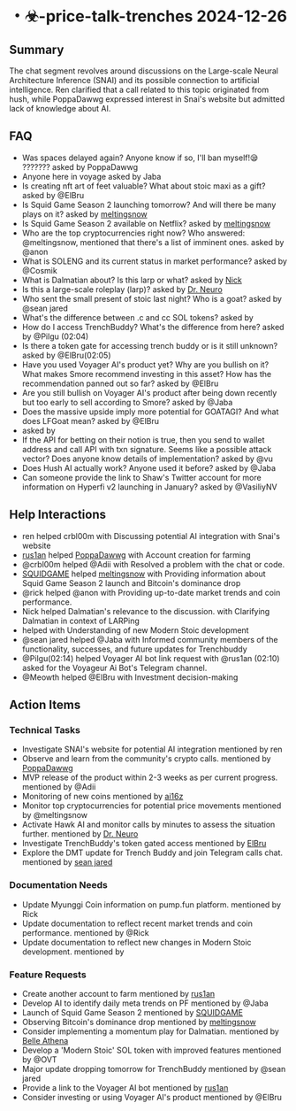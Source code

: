 # ・☣-price-talk-trenches 2024-12-26

## Summary
The chat segment revolves around discussions on the Large-scale Neural Architecture Inference (SNAI) and its possible connection to artificial intelligence. Ren clarified that a call related to this topic originated from hush, while PoppaDawwg expressed interest in Snai's website but admitted lack of knowledge about AI.

## FAQ
- Was spaces delayed again? Anyone know if so, I'll ban myself!😪 ??????? asked by PoppaDawwg
- Anyone here in voyage asked by Jaba
- Is creating nft art of feet valuable? What about stoic maxi as a gift? asked by @ElBru
- Is Squid Game Season 2 launching tomorrow? And will there be many plays on it? asked by [meltingsnow](https://pump.fun/3CSeAGiw5TYeuZfB74adUM1M9if1fEDXzr5PrnuNpump)
- Is Squid Game Season 2 available on Netflix? asked by [meltingsnow](https://pump.fun/3CSeAGiw5TYeuZfB74adUM1M9if1fEDXzr5PrnuNpump)
- Who are the top cryptocurrencies right now? Who answered: @meltingsnow, mentioned that there's a list of imminent ones. asked by @anon
- What is SOLENG and its current status in market performance? asked by @Cosmik
- What is Dalmatian about? Is this larp or what? asked by [Nick](https://discordapp.com/users/@meowth)
- Is this a large-scale roleplay (larp)? asked by [Dr. Neuro](https://pump.fun/9haph6VybxpNCf8tr5gei6dg7pAec6xhfDaVQh2Spump)
- Who sent the small present of stoic last night? Who is a goat? asked by @sean jared
- What's the difference between .c and cc SOL tokens? asked by 
- How do I access TrenchBuddy? What's the difference from here? asked by @Pilgu (02:04)
- Is there a token gate for accessing trench buddy or is it still unknown? asked by @ElBru(02:05)
- Have you used Voyager AI's product yet? Why are you bullish on it? What makes Smore recommend investing in this asset? How has the recommendation panned out so far? asked by @ElBru
- Are you still bullish on Voyager AI's product after being down recently but too early to sell according to Smore? asked by @Jaba
- Does the massive upside imply more potential for GOATAGI? And what does LFGoat mean? asked by @ElBru
-  asked by 
- If the API for betting on their notion is true, then you send to wallet address and call API with txn signature. Seems like a possible attack vector? Does anyone know details of implementation? asked by @vu
- Does Hush AI actually work? Anyone used it before? asked by @Jaba
- Can someone provide the link to Shaw's Twitter account for more information on Hyperfi v2 launching in January? asked by @VasiliyNV

## Help Interactions
- ren helped crbl00m with Discussing potential AI integration with Snai's website
- [rus1an](00:15) helped [PoppaDawwg](00:16) with Account creation for farming
- @crbl00m helped @Adii with Resolved a problem with the chat or code.
- [SQUIDGAME](https://pump.fun/3CSeAGiw5TYeuZfB74adUM1M9if1fEDXzr5PrnuNpump) helped [meltingsnow](https://pump.fun/3CSeAGiw5TYeuZfB74adUM1M9if1fEDXzr5PrnuNpump) with Providing information about Squid Game Season 2 launch and Bitcoin's dominance drop
- @rick helped @anon with Providing up-to-date market trends and coin performance.
- Nick helped Dalmatian's relevance to the discussion. with Clarifying Dalmatian in context of LARPing
-  helped  with Understanding of new Modern Stoic development
- @sean jared helped @Jaba with Informed community members of the functionality, successes, and future updates for Trenchbuddy
- @Pilgu(02:14) helped Voyager AI bot link request with @rus1an (02:10) asked for the Voyageur Ai Bot's Telegram channel.
- @Meowth helped @ElBru with Investment decision-making

## Action Items

### Technical Tasks
- Investigate SNAI's website for potential AI integration mentioned by ren
- Observe and learn from the community's crypto calls. mentioned by [PoppaDawwg](00:19)
- MVP release of the product within 2-3 weeks as per current progress. mentioned by @Adii
- Monitoring of new coins mentioned by [ai16z](https://discord.com/channels/1253563208833433701/1253563209462448241/1299888246754512940)
- Monitor top cryptocurrencies for potential price movements mentioned by @meltingsnow
- Activate Hawk AI and monitor calls by minutes to assess the situation further. mentioned by [Dr. Neuro](https://pump.fun/9haph6VybxpNCf8tr5gei6dg7pAec6xhfDaVQh2Spump)
- Investigate TrenchBuddy's token gated access mentioned by [ElBru](02:05)
- Explore the DMT update for Trench Buddy and join Telegram calls chat. mentioned by [sean jared](02:07)

### Documentation Needs
- Update Myunggi Coin information on pump.fun platform. mentioned by Rick
- Update documentation to reflect recent market trends and coin performance. mentioned by @Rick
- Update documentation to reflect new changes in Modern Stoic development. mentioned by 

### Feature Requests
- Create another account to farm mentioned by [rus1an](00:15)
- Develop AI to identify daily meta trends on PF mentioned by @Jaba
- Launch of Squid Game Season 2 mentioned by [SQUIDGAME](https://pump.fun/3CSeAGiw5TYeuZfB74adUM1M9if1fEDXzr5PrnuNpump)
- Observing Bitcoin's dominance drop mentioned by [meltingsnow](https://pump.fun/3CSeAGiw5TYeuZfB74adUM1M9if1fEDXzr5PrnuNpump)
- Consider implementing a momentum play for Dalmatian. mentioned by [Belle Athena](https://discordapp.com/users/@meowth)
- Develop a 'Modern Stoic' SOL token with improved features mentioned by @OVT
- Major update dropping tomorrow for TrenchBuddy mentioned by @sean jared
- Provide a link to the Voyager AI bot mentioned by [rus1an](02:10)
- Consider investing or using Voyager AI's product mentioned by @ElBru